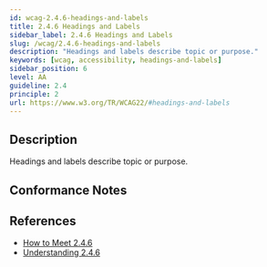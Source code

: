 ```yaml
---
id: wcag-2.4.6-headings-and-labels
title: 2.4.6 Headings and Labels
sidebar_label: 2.4.6 Headings and Labels
slug: /wcag/2.4.6-headings-and-labels
description: "Headings and labels describe topic or purpose."
keywords: [wcag, accessibility, headings-and-labels]
sidebar_position: 6
level: AA
guideline: 2.4
principle: 2
url: https://www.w3.org/TR/WCAG22/#headings-and-labels
---
```


## Description

Headings and labels describe topic or purpose.

## Conformance Notes

<!-- Add your conformance notes and evaluation here -->

## References

- [How to Meet 2.4.6](https://www.w3.org/WAI/WCAG22/quickref/#headings-and-labels)
- [Understanding 2.4.6](https://www.w3.org/WAI/WCAG22/Understanding/headings-and-labels.html)



